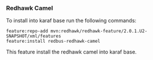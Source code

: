 ### Redhawk Camel ###

To install into karaf base run the following commands: 

	feature:repo-add mvn:redhawk/redhawk-feature/2.0.1.U2-SNAPSHOT/xml/features
	feature:install redbus-redhawk-camel
	
This feature install the redhawk camel into karaf base. 